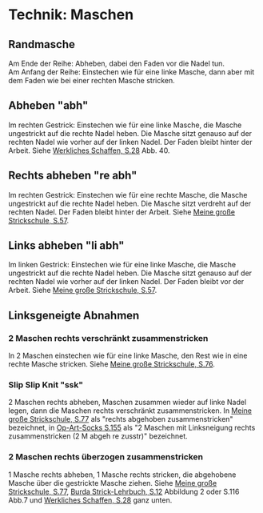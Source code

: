 # Technik: Maschen

## Randmasche
Am Ende der Reihe: Abheben, dabei den Faden vor die Nadel tun.  
Am Anfang der Reihe: Einstechen wie für eine linke Masche, dann aber mit dem Faden wie bei einer rechten Masche stricken.

## Abheben "abh"
Im rechten Gestrick: Einstechen wie für eine linke Masche, die Masche ungestrickt auf die rechte Nadel heben. Die Masche sitzt genauso auf der rechten Nadel wie vorher auf der linken Nadel. Der Faden bleibt hinter der Arbeit. Siehe [Werkliches Schaffen, S.28](/Buecher/Werkliches-Schaffen.md) Abb. 40.

## Rechts abheben "re abh"
Im rechten Gestrick:  Einstechen wie für eine rechte Masche, die Masche ungestrickt auf die rechte Nadel heben. Die Masche sitzt verdreht auf der rechten Nadel. Der Faden bleibt hinter der Arbeit. Siehe [Meine große Strickschule, S.57](/Buecher/Meine-große-Strickschule.md).

## Links abheben "li abh"
Im linken Gestrick: Einstechen wie für eine linke Masche, die Masche ungestrickt auf die rechte Nadel heben. Die Masche sitzt genauso auf der rechten Nadel wie vorher auf der linken Nadel. Der Faden bleibt vor der Arbeit. Siehe [Meine große Strickschule, S.57](/Buecher/Meine-große-Strickschule.md).

## Linksgeneigte Abnahmen

### 2 Maschen rechts verschränkt zusammenstricken
In 2 Maschen einstechen wie für eine linke Masche, den Rest wie in eine rechte Masche stricken. Siehe [Meine große Strickschule, S.76](/Buecher/Meine-große-Strickschule.md).

### Slip Slip Knit "ssk"
2 Maschen rechts abheben, Maschen zusammen wieder auf linke Nadel legen, dann die Maschen rechts verschränkt zusammenstricken. In [Meine große Strickschule, S.77](/Buecher/Meine-große-Strickschule.md) als "rechts abgehoben zusammenstricken" bezeichnet, in [Op-Art-Socks S.155](/Buecher/Op-Art-Socks.md) als "2 Maschen mit Linksneigung rechts zusammenstricken (2 M abgeh re zusstr)" bezeichnet.

### 2 Maschen rechts überzogen zusammenstricken

1 Masche rechts abheben, 1 Masche rechts stricken, die abgehobene Masche über die gestrickte Masche ziehen. Siehe [Meine große Strickschule, S.77](/Buecher/Meine-große-Strickschule.md), [Burda Strick-Lehrbuch, S.12](/Buecher/Burda-Strick-Lehrbuch.md) Abbildung 2 oder S.116 Abb.7 und [Werkliches Schaffen, S.28](/Buecher/Werkliches-Schaffen.md) ganz unten.
